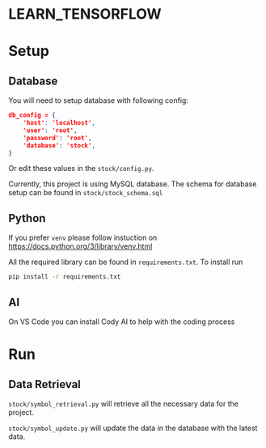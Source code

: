 # LEARN_TENSORFLOW

# Setup
## Database
You will need to setup database with following config:
```json
db_config = {
    'host': 'localhost',
    'user': 'root',
    'password': 'root',
    'database': 'stock',
}
```
Or edit these values in the `stock/config.py`.

Currently, this project is using MySQL database. The schema for database setup can be found in `stock/stock_schema.sql`

## Python
If you prefer `venv` please follow instuction on https://docs.python.org/3/library/venv.html

All the required library can be found in `requirements.txt`. To install run
```bash
pip install -r requirements.txt
```

## AI
On VS Code you can install Cody AI to help with the coding process

# Run
## Data Retrieval
`stock/symbol_retrieval.py` will retrieve all the necessary data for the project.

`stock/symbol_update.py` will update the data in the database with the latest data.
